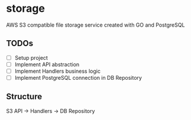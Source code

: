 # storage
AWS S3 compatible file storage service created with GO and PostgreSQL

## TODOs
- [ ] Setup project
- [ ] Implement API abstraction
- [ ] Implement Handlers business logic
- [ ] Implement PostgreSQL connection in DB Repository

## Structure
S3 API -> Handlers -> DB Repository